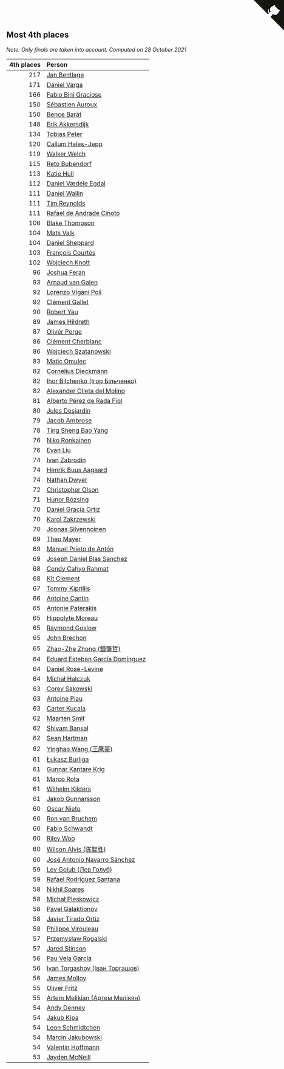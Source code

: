 ## Most 4th places

*Note: Only finals are taken into account.*
*Computed on 28 October 2021*

| 4th places | Person |
| ---: | :--- |
| 217 | [Jan Bentlage](https://www.worldcubeassociation.org/persons/2010BENT01) |
| 171 | [Dániel Varga](https://www.worldcubeassociation.org/persons/2008VARG01) |
| 166 | [Fabio Bini Graciose](https://www.worldcubeassociation.org/persons/2010GRAC02) |
| 150 | [Sébastien Auroux](https://www.worldcubeassociation.org/persons/2008AURO01) |
| 150 | [Bence Barát](https://www.worldcubeassociation.org/persons/2008BARA01) |
| 148 | [Erik Akkersdijk](https://www.worldcubeassociation.org/persons/2005AKKE01) |
| 134 | [Tobias Peter](https://www.worldcubeassociation.org/persons/2014PETE03) |
| 120 | [Callum Hales-Jepp](https://www.worldcubeassociation.org/persons/2012HALE01) |
| 119 | [Walker Welch](https://www.worldcubeassociation.org/persons/2011WELC01) |
| 115 | [Reto Bubendorf](https://www.worldcubeassociation.org/persons/2012BUBE01) |
| 113 | [Katie Hull](https://www.worldcubeassociation.org/persons/2010HULL01) |
| 112 | [Daniel Vædele Egdal](https://www.worldcubeassociation.org/persons/2013EGDA01) |
| 111 | [Daniel Wallin](https://www.worldcubeassociation.org/persons/2013WALL03) |
| 111 | [Tim Reynolds](https://www.worldcubeassociation.org/persons/2005REYN01) |
| 111 | [Rafael de Andrade Cinoto](https://www.worldcubeassociation.org/persons/2007CINO01) |
| 106 | [Blake Thompson](https://www.worldcubeassociation.org/persons/2010THOM03) |
| 104 | [Mats Valk](https://www.worldcubeassociation.org/persons/2007VALK01) |
| 104 | [Daniel Sheppard](https://www.worldcubeassociation.org/persons/2009SHEP01) |
| 103 | [François Courtès](https://www.worldcubeassociation.org/persons/2008COUR01) |
| 102 | [Wojciech Knott](https://www.worldcubeassociation.org/persons/2011KNOT01) |
| 96 | [Joshua Feran](https://www.worldcubeassociation.org/persons/2011FERA01) |
| 93 | [Arnaud van Galen](https://www.worldcubeassociation.org/persons/2006GALE01) |
| 92 | [Lorenzo Vigani Poli](https://www.worldcubeassociation.org/persons/2007POLI01) |
| 92 | [Clément Gallet](https://www.worldcubeassociation.org/persons/2004GALL02) |
| 90 | [Robert Yau](https://www.worldcubeassociation.org/persons/2009YAUR01) |
| 89 | [James Hildreth](https://www.worldcubeassociation.org/persons/2009HILD01) |
| 87 | [Olivér Perge](https://www.worldcubeassociation.org/persons/2007PERG01) |
| 86 | [Clément Cherblanc](https://www.worldcubeassociation.org/persons/2014CHER05) |
| 86 | [Wojciech Szatanowski](https://www.worldcubeassociation.org/persons/2011SZAT01) |
| 83 | [Matic Omulec](https://www.worldcubeassociation.org/persons/2010OMUL02) |
| 82 | [Cornelius Dieckmann](https://www.worldcubeassociation.org/persons/2009DIEC01) |
| 82 | [Ihor Bilchenko (Ігор Більченко)](https://www.worldcubeassociation.org/persons/2011BILC01) |
| 82 | [Alexander Olleta del Molino](https://www.worldcubeassociation.org/persons/2008OLLE01) |
| 81 | [Alberto Pérez de Rada Fiol](https://www.worldcubeassociation.org/persons/2011FIOL01) |
| 80 | [Jules Desjardin](https://www.worldcubeassociation.org/persons/2010DESJ01) |
| 79 | [Jacob Ambrose](https://www.worldcubeassociation.org/persons/2010AMBR01) |
| 78 | [Ting Sheng Bao Yang](https://www.worldcubeassociation.org/persons/2008BAOY01) |
| 76 | [Niko Ronkainen](https://www.worldcubeassociation.org/persons/2010RONK01) |
| 76 | [Evan Liu](https://www.worldcubeassociation.org/persons/2009LIUE01) |
| 74 | [Ivan Zabrodin](https://www.worldcubeassociation.org/persons/2012ZABR01) |
| 74 | [Henrik Buus Aagaard](https://www.worldcubeassociation.org/persons/2006BUUS01) |
| 74 | [Nathan Dwyer](https://www.worldcubeassociation.org/persons/2011DWYE02) |
| 72 | [Christopher Olson](https://www.worldcubeassociation.org/persons/2009OLSO01) |
| 71 | [Hunor Bózsing](https://www.worldcubeassociation.org/persons/2009BOZS01) |
| 70 | [Daniel Gracia Ortiz](https://www.worldcubeassociation.org/persons/2009ORTI01) |
| 70 | [Karol Zakrzewski](https://www.worldcubeassociation.org/persons/2014ZAKR01) |
| 70 | [Joonas Silvennoinen](https://www.worldcubeassociation.org/persons/2016SILV07) |
| 69 | [Theo Mayer](https://www.worldcubeassociation.org/persons/2012MAYE01) |
| 69 | [Manuel Prieto de Antón](https://www.worldcubeassociation.org/persons/2015ANTO04) |
| 69 | [Joseph Daniel Blas Sanchez](https://www.worldcubeassociation.org/persons/2016SANC08) |
| 68 | [Cendy Cahyo Rahmat](https://www.worldcubeassociation.org/persons/2010RAHM02) |
| 68 | [Kit Clement](https://www.worldcubeassociation.org/persons/2008CLEM01) |
| 67 | [Tommy Kiprillis](https://www.worldcubeassociation.org/persons/2014KIPR01) |
| 66 | [Antoine Cantin](https://www.worldcubeassociation.org/persons/2010CANT02) |
| 65 | [Antonie Paterakis](https://www.worldcubeassociation.org/persons/2012PATE01) |
| 65 | [Hippolyte Moreau](https://www.worldcubeassociation.org/persons/2008MORE02) |
| 65 | [Raymond Goslow](https://www.worldcubeassociation.org/persons/2014GOSL01) |
| 65 | [John Brechon](https://www.worldcubeassociation.org/persons/2010BREC01) |
| 65 | [Zhao-Zhe Zhong (鍾肇哲)](https://www.worldcubeassociation.org/persons/2012CHON03) |
| 64 | [Eduard Esteban García Domínguez](https://www.worldcubeassociation.org/persons/2011EDUA01) |
| 64 | [Daniel Rose-Levine](https://www.worldcubeassociation.org/persons/2015ROSE01) |
| 64 | [Michał Halczuk](https://www.worldcubeassociation.org/persons/2006HALC01) |
| 63 | [Corey Sakowski](https://www.worldcubeassociation.org/persons/2011SAKO01) |
| 63 | [Antoine Piau](https://www.worldcubeassociation.org/persons/2008PIAU01) |
| 63 | [Carter Kucala](https://www.worldcubeassociation.org/persons/2015KUCA01) |
| 62 | [Maarten Smit](https://www.worldcubeassociation.org/persons/2008SMIT04) |
| 62 | [Shivam Bansal](https://www.worldcubeassociation.org/persons/2011BANS02) |
| 62 | [Sean Hartman](https://www.worldcubeassociation.org/persons/2016HART02) |
| 62 | [Yinghao Wang (王鹰豪)](https://www.worldcubeassociation.org/persons/2010WANG07) |
| 61 | [Łukasz Burliga](https://www.worldcubeassociation.org/persons/2013BURL01) |
| 61 | [Gunnar Kantare Krig](https://www.worldcubeassociation.org/persons/2004KRIG01) |
| 61 | [Marco Rota](https://www.worldcubeassociation.org/persons/2009ROTA01) |
| 61 | [Wilhelm Kilders](https://www.worldcubeassociation.org/persons/2010KILD02) |
| 61 | [Jakob Gunnarsson](https://www.worldcubeassociation.org/persons/2015GUNN01) |
| 60 | [Oscar Nieto](https://www.worldcubeassociation.org/persons/2014NIET03) |
| 60 | [Ron van Bruchem](https://www.worldcubeassociation.org/persons/2003BRUC01) |
| 60 | [Fabio Schwandt](https://www.worldcubeassociation.org/persons/2014SCHW02) |
| 60 | [Riley Woo](https://www.worldcubeassociation.org/persons/2007WOOR01) |
| 60 | [Wilson Alvis (陈智胜)](https://www.worldcubeassociation.org/persons/2011ALVI01) |
| 60 | [José Antonio Navarro Sánchez](https://www.worldcubeassociation.org/persons/2015SANC18) |
| 59 | [Lev Golub (Лев Голуб)](https://www.worldcubeassociation.org/persons/2014HOLU01) |
| 59 | [Rafael Rodriguez Santana](https://www.worldcubeassociation.org/persons/2012SANT12) |
| 58 | [Nikhil Soares](https://www.worldcubeassociation.org/persons/2015SOAR01) |
| 58 | [Michał Pleskowicz](https://www.worldcubeassociation.org/persons/2009PLES01) |
| 58 | [Pavel Galaktionov](https://www.worldcubeassociation.org/persons/2013GALA04) |
| 58 | [Javier Tirado Ortiz](https://www.worldcubeassociation.org/persons/2009TIRA01) |
| 58 | [Philippe Virouleau](https://www.worldcubeassociation.org/persons/2008VIRO01) |
| 57 | [Przemysław Rogalski](https://www.worldcubeassociation.org/persons/2013ROGA02) |
| 57 | [Jared Stinson](https://www.worldcubeassociation.org/persons/2014STIN01) |
| 56 | [Pau Vela García](https://www.worldcubeassociation.org/persons/2009GARC04) |
| 56 | [Ivan Torgashov (Іван Торгашов)](https://www.worldcubeassociation.org/persons/2011TORG01) |
| 56 | [James Molloy](https://www.worldcubeassociation.org/persons/2011MOLL01) |
| 55 | [Oliver Fritz](https://www.worldcubeassociation.org/persons/2014FRIT02) |
| 55 | [Artem Melikian (Артем Мелікян)](https://www.worldcubeassociation.org/persons/2011MELI01) |
| 54 | [Andy Denney](https://www.worldcubeassociation.org/persons/2013DENN01) |
| 54 | [Jakub Kipa](https://www.worldcubeassociation.org/persons/2010KIPA01) |
| 54 | [Leon Schmidtchen](https://www.worldcubeassociation.org/persons/2010SCHM01) |
| 54 | [Marcin Jakubowski](https://www.worldcubeassociation.org/persons/2007JAKU01) |
| 54 | [Valentin Hoffmann](https://www.worldcubeassociation.org/persons/2011HOFF02) |
| 53 | [Jayden McNeill](https://www.worldcubeassociation.org/persons/2012MCNE01) |


<a href="https://github.com/jonatanklosko/wca_statistics" class="github-corner" aria-label="View source on Github"><svg width="80" height="80" viewBox="0 0 250 250" style="fill:#151513; color:#fff; position: absolute; top: 0; border: 0; right: 0;" aria-hidden="true"><path d="M0,0 L115,115 L130,115 L142,142 L250,250 L250,0 Z"></path><path d="M128.3,109.0 C113.8,99.7 119.0,89.6 119.0,89.6 C122.0,82.7 120.5,78.6 120.5,78.6 C119.2,72.0 123.4,76.3 123.4,76.3 C127.3,80.9 125.5,87.3 125.5,87.3 C122.9,97.6 130.6,101.9 134.4,103.2" fill="currentColor" style="transform-origin: 130px 106px;" class="octo-arm"></path><path d="M115.0,115.0 C114.9,115.1 118.7,116.5 119.8,115.4 L133.7,101.6 C136.9,99.2 139.9,98.4 142.2,98.6 C133.8,88.0 127.5,74.4 143.8,58.0 C148.5,53.4 154.0,51.2 159.7,51.0 C160.3,49.4 163.2,43.6 171.4,40.1 C171.4,40.1 176.1,42.5 178.8,56.2 C183.1,58.6 187.2,61.8 190.9,65.4 C194.5,69.0 197.7,73.2 200.1,77.6 C213.8,80.2 216.3,84.9 216.3,84.9 C212.7,93.1 206.9,96.0 205.4,96.6 C205.1,102.4 203.0,107.8 198.3,112.5 C181.9,128.9 168.3,122.5 157.7,114.1 C157.9,116.9 156.7,120.9 152.7,124.9 L141.0,136.5 C139.8,137.7 141.6,141.9 141.8,141.8 Z" fill="currentColor" class="octo-body"></path></svg></a><style>.github-corner:hover .octo-arm{animation:octocat-wave 560ms ease-in-out}@keyframes octocat-wave{0%,100%{transform:rotate(0)}20%,60%{transform:rotate(-25deg)}40%,80%{transform:rotate(10deg)}}@media (max-width:500px){.github-corner:hover .octo-arm{animation:none}.github-corner .octo-arm{animation:octocat-wave 560ms ease-in-out}}</style>
